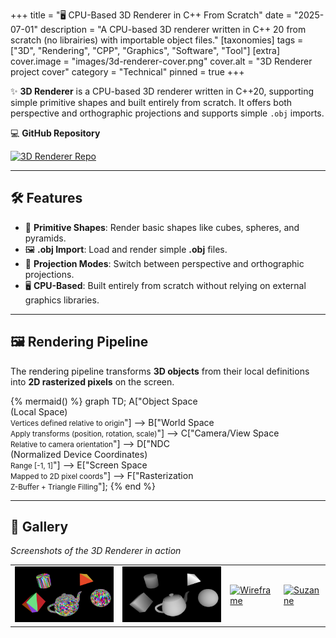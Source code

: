 +++
title = "🖥️ CPU-Based 3D Renderer in C++ From Scratch"
date = "2025-07-01"
description = "A CPU-based 3D renderer written in C++ 20 from scratch (no librairies) with importable object files."
[taxonomies]
tags = ["3D", "Rendering", "CPP", "Graphics", "Software", "Tool"]
[extra]
cover.image = "images/3d-renderer-cover.png"
cover.alt = "3D Renderer project cover"
category = "Technical"
pinned = true
+++

✨ **3D Renderer** is a CPU-based 3D renderer written in C++20, supporting simple primitive shapes and built entirely from scratch. It offers both perspective and orthographic projections and supports simple `.obj` imports.

💻 **GitHub Repository**

<a href="https://github.com/marcusaasjensen/3d-renderer">
    <img src="https://github-readme-stats.vercel.app/api/pin/?username=marcusaasjensen&repo=3d-renderer&theme=github_dark_dimmed" alt="3D Renderer Repo"/>
</a>

---

## 🛠️ Features
- 🧱 **Primitive Shapes**: Render basic shapes like cubes, spheres, and pyramids.
- 🖼️ **.obj Import**: Load and render simple **.obj** files.
- 🔄 **Projection Modes**: Switch between perspective and orthographic projections.
- 🖥️ **CPU-Based**: Built entirely from scratch without relying on external graphics libraries.

---

## 🖼️ Rendering Pipeline  

The rendering pipeline transforms **3D objects** from their local definitions into **2D rasterized pixels** on the screen.  

{% mermaid() %}
graph TD;
    A["Object Space<br/>(Local Space)<br/><small>Vertices defined relative to origin</small>"] --> 
    B["World Space<br/><small>Apply transforms (position, rotation, scale)</small>"] --> 
    C["Camera/View Space<br/><small>Relative to camera orientation</small>"] --> 
    D["NDC<br/>(Normalized Device Coordinates)<br/><small>Range [-1, 1]</small>"] --> 
    E["Screen Space<br/><small>Mapped to 2D pixel coords</small>"] --> 
    F["Rasterization<br/><small>Z-Buffer + Triangle Filling</small>"];
{% end %}

---

## 📸 Gallery
*Screenshots of the 3D Renderer in action*

| | | | |
|---|---|---|---|
| [![Shaded View](/images/shaded.png)](/images/shaded.png) | [![Z-Buffer View](/images/3d-renderer-cover.png)](/images/3d-renderer-cover.png) | [![Wireframe](https://github.com/user-attachments/assets/cd2f8b72-7aa9-4921-8a46-783a0146263f)](https://github.com/user-attachments/assets/cd2f8b72-7aa9-4921-8a46-783a0146263f) | [![Suzanne](https://github.com/user-attachments/assets/4ded6d99-e889-4c36-a4d1-b14c8eb235c9)](https://github.com/user-attachments/assets/4ded6d99-e889-4c36-a4d1-b14c8eb235c9) |